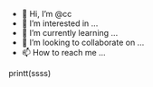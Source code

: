 - 👋 Hi, I’m @cc
- 👀 I’m interested in ...
- 🌱 I’m currently learning ...
- 💞️ I’m looking to collaborate on ...
- 📫 How to reach me ...


printt(ssss)
